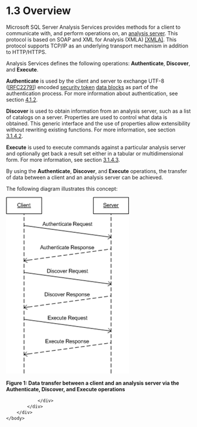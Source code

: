 <html dir="LTR" xmlns:mshelp="http://msdn.microsoft.com/mshelp" xmlns:ddue="http://ddue.schemas.microsoft.com/authoring/2003/5" xmlns:xlink="http://www.w3.org/1999/xlink" xmlns:tool="http://www.microsoft.com/tooltip">
    <head>
        <meta http-equiv="Content-Type" content="text/html; CHARSET=utf-8"></meta>
        <meta name="save" content="history"></meta>
        <title>1.3 Overview</title>
        <xml>
            <mshelp:toctitle title="1.3 Overview"></mshelp:toctitle>
            <mshelp:rltitle title="[MS-SSAS]: Overview"></mshelp:rltitle>
            <mshelp:keyword index="A" term="dfab855b-d575-40a5-8ef6-820996ace09c"></mshelp:keyword>
            <mshelp:attr name="DCSext.ContentType" value="open specification"></mshelp:attr>
            <mshelp:attr name="AssetID" value="dfab855b-d575-40a5-8ef6-820996ace09c"></mshelp:attr>
            <mshelp:attr name="TopicType" value="kbRef"></mshelp:attr>
            <mshelp:attr name="DCSext.Title" value="[MS-SSAS]: Overview" />
        </xml>
    </head>
    <body>
        <div id="header">
            <h1 class="heading">1.3 Overview</h1>
        </div>
        <div id="mainSection">
            <div id="mainBody">
                <div id="allHistory" class="saveHistory"></div>
                <div id="sectionSection0" class="section" name="collapseableSection">
                    

<p>Microsoft SQL Server Analysis Services provides methods for
a client to communicate with, and perform operations on, an <a href="8676f5ce-62d4-4244-a326-634bfed4aba4.html#gt_3f8f73d9-c597-447c-b67e-47ec9930a916">analysis server</a>. This
protocol is based on SOAP and XML for Analysis (XMLA) <a href="https://go.microsoft.com/fwlink/?LinkId=282742">[XMLA]</a>. This protocol
supports TCP/IP as an underlying transport mechanism in addition to HTTP/HTTPS.</p>

<p>Analysis Services defines the following operations: <b>Authenticate</b>,
<b>Discover</b>, and <b>Execute</b>.</p>

<p><b>Authenticate</b> is used by the client and server to
exchange UTF-8 (<a href="https://go.microsoft.com/fwlink/?LinkId=90331">[RFC2279]</a>)
encoded <a href="8676f5ce-62d4-4244-a326-634bfed4aba4.html#gt_6b49ccf2-3d93-4d1e-9ecd-e5e7873eec24">security token</a> <a href="8676f5ce-62d4-4244-a326-634bfed4aba4.html#gt_5730e966-96d3-404f-a42a-ba9b8380beb3">data blocks</a> as part of the
authentication process. For more information about authentication, see section <a href="772a1bad-da72-46c9-a406-8cee8ba99277.html">4.1.2</a>.</p>

<p><b>Discover</b> is used to obtain information from an
analysis server, such as a list of catalogs on a server. Properties are used to
control what data is obtained. This generic interface and the use of properties
allow extensibility without rewriting existing functions. For more information,
see section <a href="49346daa-9c9b-4188-a9fe-ee267768b253.html">3.1.4.2</a>.</p>

<p><b>Execute</b> is used to execute commands against a
particular analysis server and optionally get back a result set either in a
tabular or multidimensional form. For more information, see section <a href="d2b8314d-7a17-4bf1-82c2-db3cd467bc17.html">3.1.4.3</a>.</p>

<p>By using the <b>Authenticate</b>, <b>Discover</b>, and <b>Execute</b>
operations, the transfer of data between a client and an analysis server can be
achieved.</p>

<p>The following diagram illustrates this concept:  </p>

<p><img id="MS-SSAS_pict235dc2ce-54dc-822f-b528-9ae2ec9ddc37.png" src="MS-SSAS_files/image001.png" alt="Data transfer between a client and an analysis server via the Authenticate, Discover, and Execute operations" title="Data transfer between a client and an analysis server via the Authenticate, Discover, and Execute operations"></p>

<p><b>Figure 1: Data transfer between a client and an analysis
server via the Authenticate, Discover, and Execute operations</b></p>


                </div>
            </div>
        </div>
    </body>
</html>